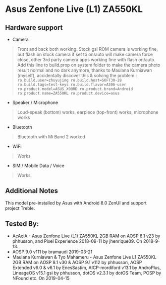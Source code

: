 # Asus Zenfone Live (L1) ZA550KL
##  Hardware support
* Camera
> Front and back both working. Stock gsi ROM camera is working fine, but flash on stock camera if set to on/auto will make camera force close, other 3rd party camera apps working fine with flash on/auto. Add this line to build.prop on system folder to make the camera photo result normal and no dark anymore, thanks to Maulana Kurniawan (myself), accidentally discover this & solving the problem : 
`ro.build.user=zhuyujing ro.build.host=SOFT30-28 ro.build.tags=test-keys ro.build.flavor=A306-user ro.product.model=ASUS_X00RD ro.product.brand=Android ro.product.name=ZA550KL ro.product.device=asus`
* Speaker / Microphone
> Loud-speak (bottom) works, earpiece (top-front) works, microphone works
* Bluetooth
> Bluetooth with Mi Band 2 worked
* WiFi
> Works
* SIM / Mobile Data / Voice
> Works
## Additional Notes
This model pre-installed by Asus with Android 8.0 ZenUI and support project Treble.
## Tested By:
* AcAciA - Asus Zenfone Live (L1) ZA550KL 2GB RAM on AOSP 8.1 v23 by phhusson, and Pixel Experience 2018-09-11 by jhenrique09. On 2018-9-13.
* AOSP 9.0 v111 by bramaudi 2019-03-21
* Maulana Kurniawan & Tyo Mahameru - Asus Zenfone Live L1 ZA550KL 2GB RAM on AOSP 8.1 v30 & AOSP 9.1 v112 by phhusson, AOSP Extended v6.0 & v6.1 by EnesSastim, AICP-mordiford v13.1 by AndroPlus, LineageOS v15.1 gsi by phhusson, dotOS v2.3.1 by dotOS Team, POSP by NFound etc. On 2019-04-15